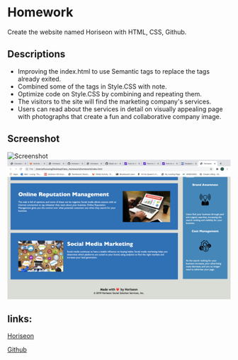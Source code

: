# Homework
Create the website named Horiseon with HTML, CSS, Github.

## Descriptions
- Improving the index.html to use Semantic tags to replace the tags already exited.
- Combined some of the tags in Style.CSS with note.
- Optimize code on Style.CSS by combining and repeating them.
- The visitors to the site will find the marketing company's services.
- Users can read about the services in detail on visually appealing page with photographs that create a fun and collaborative company image.

## Screenshot
![Screenshot](/assets/Images/Screenshot.png)
![Screenshot2](/assets/Images/Screenshot2.png)


## links:
[Horiseon](www.horiseon.com)

[Github](https://github.com/thuluong249/homework)

